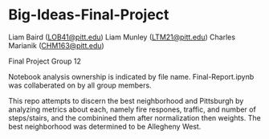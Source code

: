 # Big-Ideas-Final-Project

Liam Baird (LOB41@pitt.edu)
Liam Munley (LTM21@pitt.edu)
Charles Marianik (CHM163@pitt.edu)

Final Project Group 12

Notebook analysis ownership is indicated by file name. 
Final-Report.ipynb was collaberated on by all group members. 

This repo attempts to discern the best neighborhood and Pittsburgh by analyzing metrics about each, namely fire respones, traffic, and number of steps/stairs, and the combinined them after normalization then weights. The best neighborhood was determined to be Allegheny West. 
